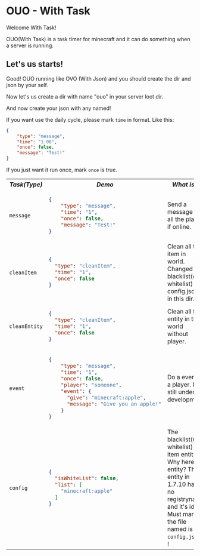 # OUO - With Task
Welcome With Task!

OUO(With Task) is a task timer for minecraft and it can do something when a server is running.

## Let's us starts!
Good! OUO running like OVO (With Json) and you should create the dir and json by your self.

Now let's us create a dir with name "ouo" in your server loot dir.

And now create your json with any named!

If you want use the daily cycle, please mark ``time`` in format. Like this:
```Json
{
    "type": "message",
    "time": "1:00",
    "once": false,
    "message": "Test!"
}
```

If you just want it run once, mark ``once`` is true.

<table>
    <tr>
        <th><i>Task(Type)</i></th>
        <th><i>Demo</i></th>
        <th><i>What is it</i></th>
    </tr>
    <tr>
        <td><code>message</code></td>
        <td>

```Json
{
    "type": "message",
    "time": "1",
    "once": false,
    "message": "Test!"
}
```
</td>
<td>Send a message for all the player if online.</td>
</tr>
  <tr>
    <td><code>cleanItem</code></td>
    <td>

```Json
{
  "type": "cleanItem",
  "time": "1",
  "once": false
}
```
</td>
<td>Clean all the item in world. <br/>
Changed the blacklist(or whitelist) in config.json in this dir.</td>
  </tr>
  <tr>
    <td><code>cleanEntity</code></td>
    <td>

```Json
{
  "type": "cleanItem",
  "time": "1",
  "once": false
}
```
</td>
    <td>Clean all the entity in the world without player.</td>
  </tr>
  <tr>
    <td><code>event</code></td>
    <td>

```Json
{
    "type": "message",
    "time": "1",
    "once": false,
    "player": "someone",
    "event": {
      "give": "minecraft:apple",
      "message": "Give you an apple!"
    }
}
```
</td>
    <td>Do a event to a player. It still under development</td>
  </tr>
  <tr>
    <td><code>config</code></td>
    <td>

```Json
{
  "isWhiteList": false,
  "list": [
    "minecraft:apple"
  ]
}
```
</td>
    <td>The blacklist(Or whitelist) for item entity. Why here no entity? The entity in 1.7.10 have no registryname and it's id ...<br />
    Must mark the file named is <code>config.json</code>> !
</td>
  </tr>
</table>


